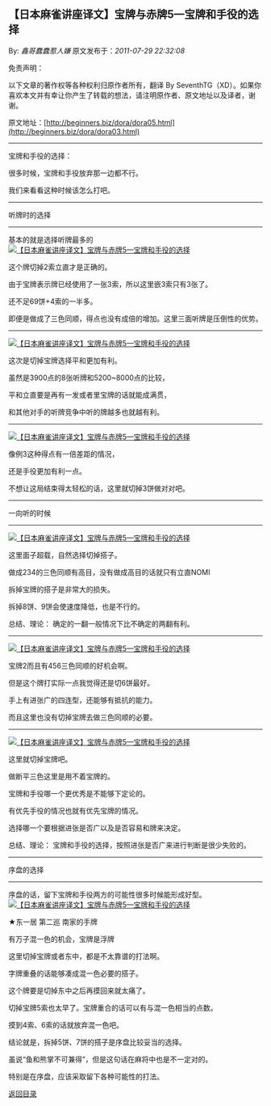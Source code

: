 ## 【日本麻雀讲座译文】宝牌与赤牌5—宝牌和手役的选择

By: *鑫哥蠢蠢惹人嫌* 原文发布于：*2011-07-29 22:32:08*

免责声明：

以下文章的著作权等各种权利归原作者所有，翻译 By
SeventhTG（XD）。如果你喜欢本文并有幸让你产生了转载的想法，请注明原作者、原文地址以及译者，谢谢。

原文地址：[http://beginners.biz/dora/dora05.html](http://beginners.biz/dora/dora03.html)

------------------------------------------------------------------------------------

宝牌和手役的选择：

很多时候，宝牌和手役放弃那一边都不行。

我们来看看这种时候该怎么打吧。

------------------------------------------------------------------------------------

听牌时的选择

------------------------------------------------------------------------------------

基本的就是选择听牌最多的
[![【日本麻雀讲座译文】宝牌与赤牌5&mdash;宝牌和手役的选择](http://s3.sinaimg.cn/middle/7f78b76fg775238c37f82&amp;690)](http://photo.blog.sina.com.cn/showpic.html#blogid=7f78b76f0100ukc3&url=http://s3.sinaimg.cn/orignal/7f78b76fg775238c37f82)

这个牌切掉2索立直才是正确的。

由于宝牌表示牌已经使用了一张3索，所以这里嵌3索只有3张了。

还不足69饼+4索的一半多。

即便是做成了三色同顺，得点也没有成倍的增加。这里三面听牌是压倒性的优势。

------------------------------------------------------------------------------------
[![【日本麻雀讲座译文】宝牌与赤牌5&mdash;宝牌和手役的选择](http://s13.sinaimg.cn/middle/7f78b76fga93644df848c&amp;690)](http://photo.blog.sina.com.cn/showpic.html#blogid=7f78b76f0100ukc3&url=http://s13.sinaimg.cn/orignal/7f78b76fga93644df848c)

这次是切掉宝牌选择平和更加有利。

虽然是3900点的8张听牌和5200~8000点的比较，

平和立直要是再有一发或者里宝牌的话就能成满贯，

和其他对手的听牌竞争中听的牌越多也就越有利。

------------------------------------------------------------------------------------
[![【日本麻雀讲座译文】宝牌与赤牌5&mdash;宝牌和手役的选择](http://s15.sinaimg.cn/middle/7f78b76fga9366a2445ae&amp;690)](http://photo.blog.sina.com.cn/showpic.html#blogid=7f78b76f0100ukc3&url=http://s15.sinaimg.cn/orignal/7f78b76fga9366a2445ae)

像例3这种得点有一倍差距的情况，

还是手役更加有利一点。

不想让这局结束得太轻松的话，这里就切掉3饼做对对吧。

------------------------------------------------------------------------------------

一向听的时候

------------------------------------------------------------------------------------
[![【日本麻雀讲座译文】宝牌与赤牌5&mdash;宝牌和手役的选择](http://s15.sinaimg.cn/middle/7f78b76fga9367fcdc28e&amp;690)](http://photo.blog.sina.com.cn/showpic.html#blogid=7f78b76f0100ukc3&url=http://s15.sinaimg.cn/orignal/7f78b76fga9367fcdc28e)

这里面子超载，自然选择切掉搭子。

做成234的三色同顺有高目，没有做成高目的话就只有立直NOMI

拆掉宝牌的搭子是非常大的损失。

拆掉8饼、9饼会使速度降低，也是不行的。

总结、理论：
确定的一翻一般情况下比不确定的两翻有利。

------------------------------------------------------------------------------------
[![【日本麻雀讲座译文】宝牌与赤牌5&mdash;宝牌和手役的选择](http://s1.sinaimg.cn/middle/7f78b76fga936ac7858a0&amp;690)](http://photo.blog.sina.com.cn/showpic.html#blogid=7f78b76f0100ukc3&url=http://s1.sinaimg.cn/orignal/7f78b76fga936ac7858a0)

宝牌2而且有456三色同顺的好机会啊。

但是这个牌打实际一点我觉得还是切6饼最好。

手上有进张广的四连型，还能够有抵抗的能力。

而且这里也没有切掉宝牌去做三色同顺的必要。

------------------------------------------------------------------------------------
[![【日本麻雀讲座译文】宝牌与赤牌5&mdash;宝牌和手役的选择](http://s7.sinaimg.cn/middle/7f78b76fga936c5b7bf36&amp;690)](http://photo.blog.sina.com.cn/showpic.html#blogid=7f78b76f0100ukc3&url=http://s7.sinaimg.cn/orignal/7f78b76fga936c5b7bf36)

这里就切掉宝牌吧。

做断平三色这里是用不着宝牌的。

宝牌和手役哪一个更优秀是不能够下定论的。

有优先手役的情况也就有优先宝牌的情况。

选择哪一个要根据进张是否广以及是否容易和牌来决定。

总结、理论：
宝牌和手役的选择，按照进张是否广来进行判断是很少失败的。

------------------------------------------------------------------------------------

序盘的选择

------------------------------------------------------------------------------------

序盘的话，留下宝牌和手役两方的可能性很多时候能形成好型。
[![【日本麻雀讲座译文】宝牌与赤牌5&mdash;宝牌和手役的选择](http://s11.sinaimg.cn/middle/7f78b76fga936e47c8a6a&amp;690)](http://photo.blog.sina.com.cn/showpic.html#blogid=7f78b76f0100ukc3&url=http://s11.sinaimg.cn/orignal/7f78b76fga936e47c8a6a)

&#9733;东一居 第二巡 南家的手牌

有万子混一色的机会，宝牌是浮牌

这里切掉宝牌或者东中，都是不太靠谱的打法啊。

字牌重叠的话能够凑成混一色必要的搭子。

这个牌要是切掉东中之后再摸回来就太痛了。

切掉宝牌5索也太早了。宝牌重合的话可以有与混一色相当的点数。

摸到4索、6索的话就放弃混一色吧。

结论就是，拆掉5饼、7饼的搭子是序盘比较妥当的选择。

虽说“鱼和熊掌不可兼得”，但是这句话在麻将中也是不一定对的。

特别是在序盘，应该采取留下各种可能性的打法。

[返回目录](index.html)
